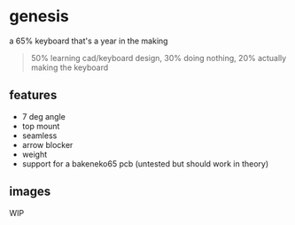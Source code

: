 # genesis
a 65% keyboard that's a year in the making   
> 50% learning cad/keyboard design, 30% doing nothing, 20% actually making the keyboard
## features
* 7 deg angle
* top mount
* seamless
* arrow blocker
* weight
* support for a bakeneko65 pcb (untested but should work in theory)
## images
WIP

